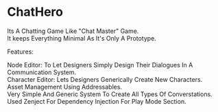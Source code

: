 # ChatHero

Its A Chatting Game Like "Chat Master" Game.</br> 
It keeps Everything Minimal As It's Only A Prototype.</br>

Features:</br> 

Node Editor: To Let Designers Simply Design Their Dialogues In A Communication System.</br> 
Character Editor: Lets Designers Generically Create New Characters.</br> 
Asset Management Using Addressables.</br> 
Very Simple And Generic System To Create All Types Of Converstations.</br>
Used Zenject For Dependency Injection For Play Mode Section.</br>  







